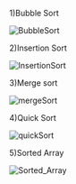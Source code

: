 1)Bubble Sort

![BubbleSort](https://github.com/user-attachments/assets/99284dbc-b247-42e4-8a4f-49eeb490c147)

2)Insertion Sort

![InsertionSort](https://github.com/user-attachments/assets/85bb83e0-ea88-4bea-a822-a1016beecfad)

3)Merge sort

![mergeSort](https://github.com/user-attachments/assets/26f918f1-7f8c-44e5-a018-37b1286afc6a)

4)Quick Sort

![quickSort](https://github.com/user-attachments/assets/6dba21f5-f305-40c8-b07f-9becc7c64ffc)

5)Sorted Array

![Sorted_Array](https://github.com/user-attachments/assets/751c4f70-15f7-4c34-a2fd-1d76b30b8ade)
